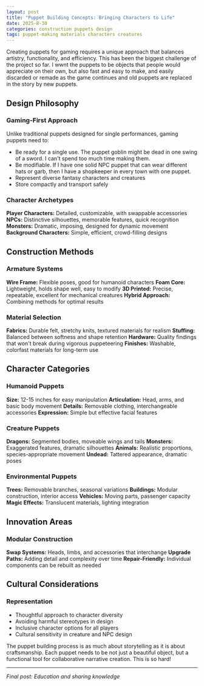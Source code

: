 ```yaml
---
layout: post
title: "Puppet Building Concepts: Bringing Characters to Life"
date: 2025-8-30
categories: construction puppets design
tags: puppet-making materials characters creatures
---
```


Creating puppets for gaming requires a unique approach that balances artistry, functionality, and efficiency.  This has been the biggest challenge of the project so far.  I wwnt the puppets to be objects that people would appreciate on their own, but also fast and easy to make, and easily discarded or remade as the game continues and old puppets are replaced in the story by new puppets.

## Design Philosophy

### Gaming-First Approach
Unlike traditional puppets designed for single performances, gaming puppets need to:
- Be ready for a single use.  The puppet goblin might be dead in one swing of a sword.  I can't spend too much time making them.
- Be modifiable.  If I have one solid NPC puppet that can wear different hats or garb, then I have a shopkeeper in every town with one puppet.
- Represent diverse fantasy characters and creatures
- Store compactly and transport safely

### Character Archetypes
**Player Characters:** Detailed, customizable, with swappable accessories
**NPCs:** Distinctive silhouettes, memorable features, quick recognition
**Monsters:** Dramatic, imposing, designed for dynamic movement
**Background Characters:** Simple, efficient, crowd-filling designs

## Construction Methods

### Armature Systems
**Wire Frame:** Flexible poses, good for humanoid characters
**Foam Core:** Lightweight, holds shape well, easy to modify
**3D Printed:** Precise, repeatable, excellent for mechanical creatures
**Hybrid Approach:** Combining methods for optimal results

### Material Selection
**Fabrics:** Durable felt, stretchy knits, textured materials for realism
**Stuffing:** Balanced between softness and shape retention
**Hardware:** Quality findings that won't break during vigorous puppeteering
**Finishes:** Washable, colorfast materials for long-term use

## Character Categories

### Humanoid Puppets
**Size:** 12-15 inches for easy manipulation
**Articulation:** Head, arms, and basic body movement
**Details:** Removable clothing, interchangeable accessories
**Expression:** Simple but effective facial features

### Creature Puppets
**Dragons:** Segmented bodies, moveable wings and tails
**Monsters:** Exaggerated features, dramatic silhouettes
**Animals:** Realistic proportions, species-appropriate movement
**Undead:** Tattered appearance, dramatic poses

### Environmental Puppets
**Trees:** Removable branches, seasonal variations
**Buildings:** Modular construction, interior access
**Vehicles:** Moving parts, passenger capacity
**Magic Effects:** Translucent materials, lighting integration

## Innovation Areas

### Modular Construction
**Swap Systems:** Heads, limbs, and accessories that interchange
**Upgrade Paths:** Adding detail and complexity over time
**Repair-Friendly:** Individual components can be rebuilt as needed


## Cultural Considerations

### Representation
- Thoughtful approach to character diversity
- Avoiding harmful stereotypes in design
- Inclusive character options for all players
- Cultural sensitivity in creature and NPC design


The puppet building process is as much about storytelling as it is about craftsmanship. Each puppet needs to be not just a beautiful object, but a functional tool for collaborative narrative creation.  This is so hard! 

---

*Final post: Education and sharing knowledge*
